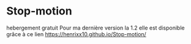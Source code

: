 # Stop-motion
hebergement gratuit
Pour ma dernière version la 1.2 elle est disponible grâce à ce lien https://henrixx10.github.io/Stop-motion/
